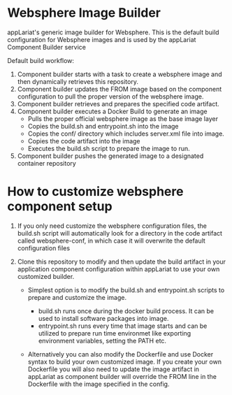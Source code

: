 # Websphere Image Builder

appLariat's generic image builder for Websphere. This is the default build configuration for Websphere images and is used by the appLariat Component Builder service

Default build workflow:

1. Component builder starts with a task to create a websphere image and then dynamically retrieves this repository.
2. Component builder updates the FROM image based on the component configuration to pull the proper version of the websphere image.
3. Component builder retrieves and prepares the specified code artifact.
4. Component builder executes a Docker Build to generate an image
    - Pulls the proper official websphere image as the base image layer
    - Copies the build.sh and entrypoint.sh into the image
    - Copies the conf/ directory which includes server.xml file into image.
    - Copies the code artifact into the image
    - Executes the build.sh script to prepare the image to run.
5. Component builder pushes the generated image to a designated container repository

# How to customize websphere component setup
1. If you only need customize the websphere configuration files, the build.sh script will automatically look for a directory in the code artifact called websphere-conf, in which case it will overwrite the default configuration files

2. Clone this repository to modify and then update the build artifact in your application component configuration within appLariat to use your own customized builder.
    - Simplest option is to modify the build.sh and entrypoint.sh scripts to prepare and customize the image. 
      - build.sh runs once during the docker build process. It can be used to install software packages into image.
      - entrypoint.sh runs every time that image starts and can be utilized to prepare run time environmet like exporting environment variables, setting the PATH etc.
  
    - Alternatively you can also modify the Dockerfile and use Docker syntax to build your own customized image. If you create your own Dockerfile you will also need to update the image artifact in appLariat as component builder will override the FROM line in the Dockerfile with the image specified in the config.
